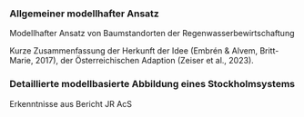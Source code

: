 ### Allgemeiner modellhafter Ansatz

Modellhafter Ansatz von Baumstandorten der Regenwasserbewirtschaftung

Kurze Zusammenfassung der Herkunft der Idee (Embrén & Alvem,
Britt-Marie, 2017), der Österreichischen Adaption (Zeiser et al., 2023).

### Detaillierte modellbasierte Abbildung eines Stockholmsystems

Erkenntnisse aus Bericht JR AcS

